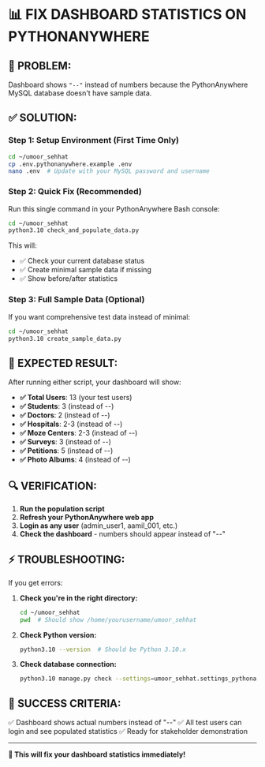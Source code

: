 # 📊 **FIX DASHBOARD STATISTICS ON PYTHONANYWHERE**

## 🚨 **PROBLEM:**
Dashboard shows `"--"` instead of numbers because the PythonAnywhere MySQL database doesn't have sample data.

## ✅ **SOLUTION:**

### **Step 1: Setup Environment (First Time Only)**
```bash
cd ~/umoor_sehhat
cp .env.pythonanywhere.example .env
nano .env  # Update with your MySQL password and username
```

### **Step 2: Quick Fix (Recommended)**
Run this single command in your PythonAnywhere Bash console:

```bash
cd ~/umoor_sehhat
python3.10 check_and_populate_data.py
```

This will:
- ✅ Check your current database status
- ✅ Create minimal sample data if missing
- ✅ Show before/after statistics

### **Step 3: Full Sample Data (Optional)**
If you want comprehensive test data instead of minimal:

```bash
cd ~/umoor_sehhat
python3.10 create_sample_data.py
```

## 🎯 **EXPECTED RESULT:**

After running either script, your dashboard will show:

- **✅ Total Users**: 13 (your test users)
- **✅ Students**: 3 (instead of --)
- **✅ Doctors**: 2 (instead of --)
- **✅ Hospitals**: 2-3 (instead of --)
- **✅ Moze Centers**: 2-3 (instead of --)
- **✅ Surveys**: 3 (instead of --)
- **✅ Petitions**: 5 (instead of --)
- **✅ Photo Albums**: 4 (instead of --)

## 🔍 **VERIFICATION:**

1. **Run the population script**
2. **Refresh your PythonAnywhere web app**
3. **Login as any user** (admin_user1, aamil_001, etc.)
4. **Check the dashboard** - numbers should appear instead of "--"

## ⚡ **TROUBLESHOOTING:**

If you get errors:

1. **Check you're in the right directory:**
   ```bash
   cd ~/umoor_sehhat
   pwd  # Should show /home/yourusername/umoor_sehhat
   ```

2. **Check Python version:**
   ```bash
   python3.10 --version  # Should be Python 3.10.x
   ```

3. **Check database connection:**
   ```bash
   python3.10 manage.py check --settings=umoor_sehhat.settings_pythonanywhere
   ```

## 🎉 **SUCCESS CRITERIA:**

✅ Dashboard shows actual numbers instead of "--"
✅ All test users can login and see populated statistics
✅ Ready for stakeholder demonstration

---

**🚀 This will fix your dashboard statistics immediately!**